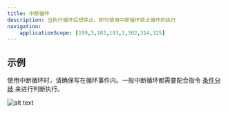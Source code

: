 ```yaml
---
title: 中断循环
description: 当执行循环后想停止，即可使用中断循环停止循环的执行
navigation:
    applicationScope: [199,3,182,193,1,302,314,325]
---
```


## 示例

使用中断循环时，请确保写在循环事件内。一般中断循环都需要配合指令 [条件分歧](./conditionalbranch) 来进行判断执行。

![alt text](https://cdn.gcw.wiki.wiki/gcw/image/zh_hans/commands/logic/breakloop/image.png)

